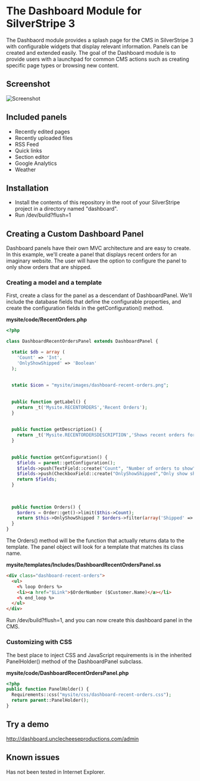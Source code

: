 # The Dashboard Module for SilverStripe 3

The Dashbaord module provides a splash page for the CMS in SilverStripe 3 with configurable widgets that display relevant information. Panels can be created and extended easily. The goal of the Dashboard module is to provide users with a launchpad for common CMS actions such as creating specific page types or browsing new content.

## Screenshot
![Screenshot]([http://dashboard.unclecheeseproductions.com/mysite/images/screenshot.png)


## Included panels
* Recently edited pages
* Recently uploaded files
* RSS Feed
* Quick links
* Section editor
* Google Analytics
* Weather

## Installation

* Install the contents of this repository in the root of your SilverStripe project in a directory named "dashboard".
* Run /dev/build?flush=1


## Creating a Custom Dashboard Panel

Dashboard panels have their own MVC architecture and are easy to create. In this example, we'll create a panel that displays recent orders for an imaginary website. The user will have the option to configure the panel to only show orders that are shipped.

### Creating a model and a template

First, create a class for the panel as a descendant of DashboardPanel. We'll include the database fields that define the configurable properties, and create the configuration fields in the getConfiguration() method.


**mysite/code/RecentOrders.php**
```php
<?php

class DashboardRecentOrdersPanel extends DashboardPanel {

  static $db = array (
    'Count' => 'Int',
    'OnlyShowShipped' => 'Boolean'
  );
  
  
  static $icon = "mysite/images/dashboard-recent-orders.png";
  
  
  public function getLabel() {
    return _t('Mysite.RECENTORDERS','Recent Orders');
  }
  
  
  public function getDescription() {
    return _t('Mysite.RECENTORDERSDESCRIPTION','Shows recent orders for this fake website.');
  }
  
  
  public function getConfiguration() {
    $fields = parent::getConfiguration();
    $fields->push(TextField::create("Count", "Number of orders to show"));
    $fields->push(CheckboxField::create("OnlyShowShipped","Only show shipped orders"));
    return $fields;
  }
  
  
  
  public function Orders() {
    $orders = Order::get()->limit($this->Count);
    return $this->OnlyShowShipped ? $orders->filter(array('Shipped' => true)) : $orders;
  }
}

```

The Orders() method will be the function that actually returns data to the template. The panel object will look for a template that matches its class name.

**mysite/templates/Includes/DashboardRecentOrdersPanel.ss**
```html
<div class="dashboard-recent-orders">
  <ul>
    <% loop Orders %>
    <li><a href="$Link">$OrderNumber ($Customer.Name)</a></li>
    <% end_loop %>
  </ul>
</div>
```

Run /dev/build?flush=1, and you can now create this dashboard panel in the CMS.

### Customizing with CSS

The best place to inject CSS and JavaScript requirements is in the inherited PanelHolder() method of the DashboardPanel subclass.

**mysite/code/DashboardRecentOrdersPanel.php**
```php
<?php
public function PanelHolder() {
  Requirements::css("mysite/css/dashboard-recent-orders.css");
  return parent::PanelHolder();
}
```

## Try a demo

http://dashboard.unclecheeseproductions.com/admin

## Known issues

Has not been tested in Internet Explorer.
